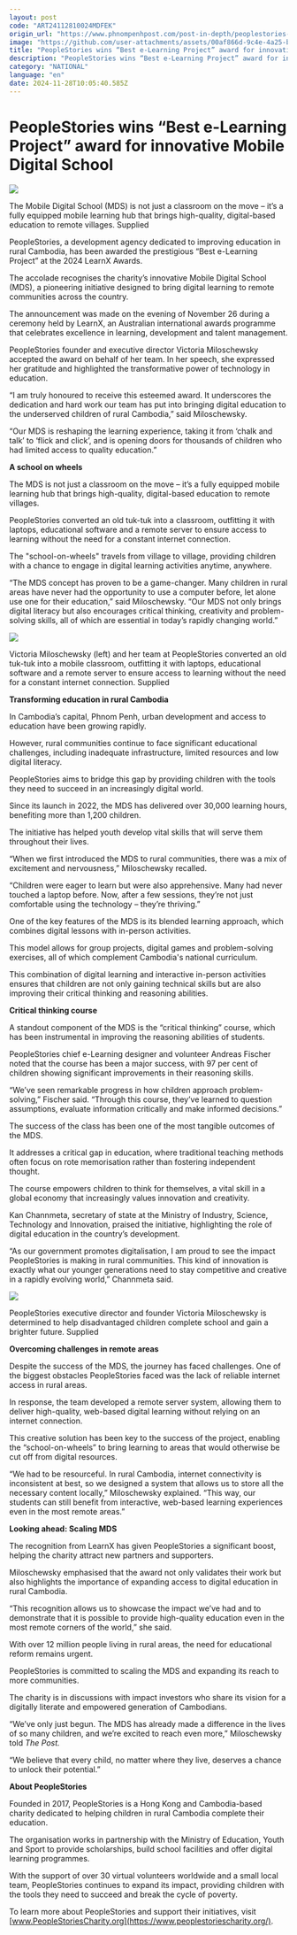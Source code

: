 ```yaml
---
layout: post
code: "ART24112810024MDFEK"
origin_url: "https://www.phnompenhpost.com/post-in-depth/peoplestories-wins-best-e-learning-project-award-for-innovative-mobile-digital-school"
image: "https://github.com/user-attachments/assets/00af866d-9c4e-4a25-b2d7-37beb9bdd017"
title: "PeopleStories wins “Best e-Learning Project” award for innovative Mobile Digital School"
description: "​​PeopleStories wins “Best e-Learning Project” award for innovative Mobile Digital School​"
category: "NATIONAL"
language: "en"
date: 2024-11-28T10:05:40.585Z
---
```


# PeopleStories wins “Best e-Learning Project” award for innovative Mobile Digital School

![](https://pppenglish.sgp1.digitaloceanspaces.com/image/main/202411/28_11_2024_2_rural_children_studying_at_peoplestories_mds_1.jpg)

The Mobile Digital School (MDS) is not just a classroom on the move – it’s a fully equipped mobile learning hub that brings high-quality, digital-based education to remote villages. Supplied

PeopleStories, a development agency dedicated to improving education in rural Cambodia, has been awarded the prestigious “Best e-Learning Project” at the 2024 LearnX Awards. 

The accolade recognises the charity’s innovative Mobile Digital School (MDS), a pioneering initiative designed to bring digital learning to remote communities across the country. 

The announcement was made on the evening of November 26 during a ceremony held by LearnX, an Australian international awards programme that celebrates excellence in learning, development and talent management.

PeopleStories founder and executive director Victoria Miloschewsky accepted the award on behalf of her team. In her speech, she expressed her gratitude and highlighted the transformative power of technology in education. 

“I am truly honoured to receive this esteemed award. It underscores the dedication and hard work our team has put into bringing digital education to the underserved children of rural Cambodia,” said Miloschewsky.

“Our MDS is reshaping the learning experience, taking it from ‘chalk and talk’ to ‘flick and click’, and is opening doors for thousands of children who had limited access to quality education.”

**A school on wheels**

The MDS is not just a classroom on the move – it’s a fully equipped mobile learning hub that brings high-quality, digital-based education to remote villages. 

PeopleStories converted an old tuk-tuk into a classroom, outfitting it with laptops, educational software and a remote server to ensure access to learning without the need for a constant internet connection. 

The "school-on-wheels" travels from village to village, providing children with a chance to engage in digital learning activities anytime, anywhere.

“The MDS concept has proven to be a game-changer. Many children in rural areas have never had the opportunity to use a computer before, let alone use one for their education,” said Miloschewsky. “Our MDS not only brings digital literacy but also encourages critical thinking, creativity and problem-solving skills, all of which are essential in today’s rapidly changing world.”

![](https://pppenglish.sgp1.cdn.digitaloceanspaces.com/image/main/202411/28_11_2024_3_peoplestories_mds.jpg)

Victoria Miloschewsky (left) and her team at PeopleStories converted an old tuk-tuk into a mobile classroom, outfitting it with laptops, educational software and a remote server to ensure access to learning without the need for a constant internet connection. Supplied

**Transforming education in rural Cambodia**

In Cambodia’s capital, Phnom Penh, urban development and access to education have been growing rapidly. 

However, rural communities continue to face significant educational challenges, including inadequate infrastructure, limited resources and low digital literacy. 

PeopleStories aims to bridge this gap by providing children with the tools they need to succeed in an increasingly digital world.

Since its launch in 2022, the MDS has delivered over 30,000 learning hours, benefiting more than 1,200 children. 

The initiative has helped youth develop vital skills that will serve them throughout their lives.

“When we first introduced the MDS to rural communities, there was a mix of excitement and nervousness,” Miloschewsky recalled. 

“Children were eager to learn but were also apprehensive. Many had never touched a laptop before. Now, after a few sessions, they’re not just comfortable using the technology – they’re thriving.”

One of the key features of the MDS is its blended learning approach, which combines digital lessons with in-person activities. 

This model allows for group projects, digital games and problem-solving exercises, all of which complement Cambodia's national curriculum. 

This combination of digital learning and interactive in-person activities ensures that children are not only gaining technical skills but are also improving their critical thinking and reasoning abilities.

**Critical thinking course**

A standout component of the MDS is the “critical thinking” course, which has been instrumental in improving the reasoning abilities of students. 

PeopleStories chief e-Learning designer and volunteer Andreas Fischer noted that the course has been a major success, with 97 per cent of children showing significant improvements in their reasoning skills. 

“We’ve seen remarkable progress in how children approach problem-solving,” Fischer said. “Through this course, they’ve learned to question assumptions, evaluate information critically and make informed decisions.”

The success of the class has been one of the most tangible outcomes of the MDS. 

It addresses a critical gap in education, where traditional teaching methods often focus on rote memorisation rather than fostering independent thought. 

The course empowers children to think for themselves, a vital skill in a global economy that increasingly values innovation and creativity.

Kan Channmeta, secretary of state at the Ministry of Industry, Science, Technology and Innovation, praised the initiative, highlighting the role of digital education in the country’s development. 

“As our government promotes digitalisation, I am proud to see the impact PeopleStories is making in rural communities. This kind of innovation is exactly what our younger generations need to stay competitive and creative in a rapidly evolving world,” Channmeta said.

![](https://github.com/user-attachments/assets/c68c42ab-88b6-4f8b-9e49-6845d8985a6b)

PeopleStories executive director and founder Victoria Miloschewsky is determined to help disadvantaged children complete school and gain a brighter future. Supplied

**Overcoming challenges in remote areas**

Despite the success of the MDS, the journey has faced challenges. One of the biggest obstacles PeopleStories faced was the lack of reliable internet access in rural areas. 

In response, the team developed a remote server system, allowing them to deliver high-quality, web-based digital learning without relying on an internet connection. 

This creative solution has been key to the success of the project, enabling the “school-on-wheels” to bring learning to areas that would otherwise be cut off from digital resources.

“We had to be resourceful. In rural Cambodia, internet connectivity is inconsistent at best, so we designed a system that allows us to store all the necessary content locally,” Miloschewsky explained. “This way, our students can still benefit from interactive, web-based learning experiences even in the most remote areas.”

**Looking ahead: Scaling MDS**

The recognition from LearnX has given PeopleStories a significant boost, helping the charity attract new partners and supporters. 

Miloschewsky emphasised that the award not only validates their work but also highlights the importance of expanding access to digital education in rural Cambodia. 

“This recognition allows us to showcase the impact we’ve had and to demonstrate that it is possible to provide high-quality education even in the most remote corners of the world,” she said.

With over 12 million people living in rural areas, the need for educational reform remains urgent. 

PeopleStories is committed to scaling the MDS and expanding its reach to more communities. 

The charity is in discussions with impact investors who share its vision for a digitally literate and empowered generation of Cambodians.

“We’ve only just begun. The MDS has already made a difference in the lives of so many children, and we’re excited to reach even more,” Miloschewsky told _The Post._  

“We believe that every child, no matter where they live, deserves a chance to unlock their potential.”

**About PeopleStories**

Founded in 2017, PeopleStories is a Hong Kong and Cambodia-based charity dedicated to helping children in rural Cambodia complete their education. 

The organisation works in partnership with the Ministry of Education, Youth and Sport to provide scholarships, build school facilities and offer digital learning programmes. 

With the support of over 30 virtual volunteers worldwide and a small local team, PeopleStories continues to expand its impact, providing children with the tools they need to succeed and break the cycle of poverty.

To learn more about PeopleStories and support their initiatives, visit [www.PeopleStoriesCharity.org](https://www.peoplestoriescharity.org/).